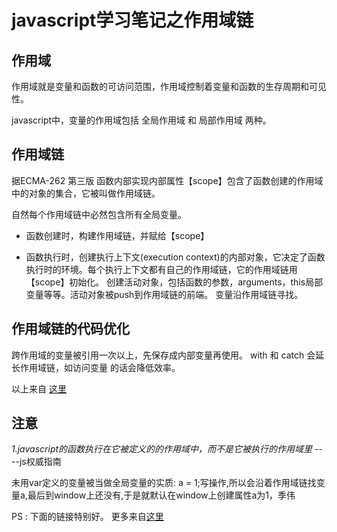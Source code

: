 
<h1>javascript学习笔记之作用域链</h1>
<h2>作用域</h2>
<p>作用域就是变量和函数的可访问范围，作用域控制着变量和函数的生存周期和可见性。</p>
javascript中，变量的作用域包括 全局作用域 和 局部作用域 两种。
<h2>作用域链</h2>

<p>据ECMA-262 第三版 函数内部实现内部属性【scope】包含了函数创建的作用域中的对象的集合，它被叫做作用域链。</p>
<p>自然每个作用域链中必然包含所有全局变量。</p>

<ul>
<li><p>函数创建时，构建作用域链，并赋给【scope】</p></li>

<li><p>函数执行时，创建执行上下文(execution context)的内部对象，它决定了函数执行时的环境。每个执行上下文都有自己的作用域链，它的作用域链用【scope】初始化。
创建活动对象，包括函数的参数，arguments，this局部变量等等。活动对象被push到作用域链的前端。
变量沿作用域链寻找。</p></li>
</ul>

<h2>作用域链的代码优化</h2>
跨作用域的变量被引用一次以上，先保存成内部变量再使用。
with 和 catch 会延长作用域链，如访问变量 的话会降低效率。

以上来自 <a href = "http://www.cnblogs.com/lhb25/archive/2011/09/06/javascript-scope-chain.html">这里</a>
<h2>注意</h2>
<i>1.javascript的函数执行在它被定义的的作用域中，而不是它被执行的作用域里</i>  ----js权威指南
<p>未用var定义的变量被当做全局变量的实质: a = 1;写操作,所以会沿着作用域链找变量a,最后到window上还没有,于是就默认在window上创建属性a为1，季伟</p>
PS : 下面的链接特别好。
更多来自<a href = "http://www.laruence.com/2009/05/28/863.html">这里</a>  